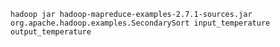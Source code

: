 `hadoop jar hadoop-mapreduce-examples-2.7.1-sources.jar org.apache.hadoop.examples.SecondarySort input_temperature output_temperature`